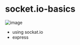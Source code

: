 # socket.io-basics

![image](https://user-images.githubusercontent.com/67514865/126523781-d8b1a798-5ac7-410a-92aa-09ab102d1d93.png)

- using sockat.io
- express
